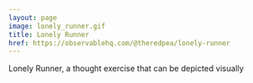 ```yaml
---
layout: page
image: lonely_runner.gif
title: Lonely Runner
href: https://observablehq.com/@theredpea/lonely-runner
---
```

Lonely Runner, a thought exercise that can be depicted visually